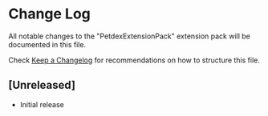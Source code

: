 # Change Log

All notable changes to the "PetdexExtensionPack" extension pack will be documented in this file.

Check [Keep a Changelog](http://keepachangelog.com/) for recommendations on how to structure this file.

## [Unreleased]

- Initial release

